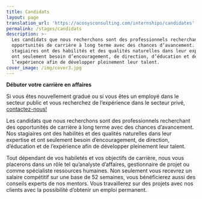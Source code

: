 ```yaml
---
title: Candidats
layout: page
translation_url: 'https://acosysconsulting.com/internships/candidates'
permalink: /stages/candidats
description: >-
  Les candidats que nous recherchons sont des professionnels recherchant des
  opportunités de carrière à long terme avec des chances d’avancement. Nos
  stagiaires ont des habilités et des qualités naturelles dans leur expertise et
  ont seulement besoin d’encouragement, de direction, d’éducation et de
  l’expérience afin de développer pleinement leur talent.
cover_image: /img/cover3.jpg
---
```


**Débuter votre carrière en affaires**

Si vous êtes nouvellement gradué ou si vous êtes un employé dans le secteur public et vous recherchez de l’expérience dans le secteur privé, [contactez-nous!](/contact)

Les candidats que nous recherchons sont des professionnels recherchant des opportunités de carrière à long terme avec des chances d’avancement. Nos stagiaires ont des habilités et des qualités naturelles dans leur expertise et ont seulement besoin d’encouragement, de direction, d’éducation et de l’expérience afin de développer pleinement leur talent.

Tout dépendant de vos habiletés et vos objectifs de carrière, nous vous placerons dans un rôle tel qu’analyste d’affaires, gestionnaire de projet ou comme spécialiste ressources humaines. Non seulement vous recevrez un salaire compétitif sur une base de 52 semaines, vous bénéficierez aussi des conseils experts de nos mentors. Vous travaillerez sur des projets avec nos clients avec la possibilité d’obtenir un emploi permanent.
